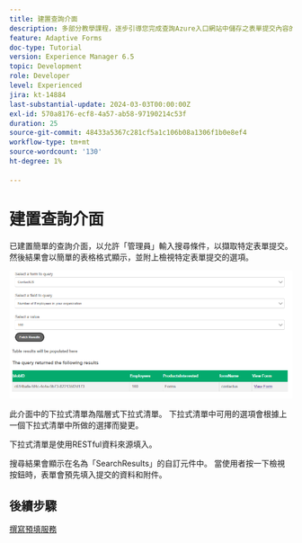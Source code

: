 ```yaml
---
title: 建置查詢介面
description: 多部分教學課程，逐步引導您完成查詢Azure入口網站中儲存之表單提交內容的步驟
feature: Adaptive Forms
doc-type: Tutorial
version: Experience Manager 6.5
topic: Development
role: Developer
level: Experienced
jira: kt-14884
last-substantial-update: 2024-03-03T00:00:00Z
exl-id: 570a8176-ecf8-4a57-ab58-97190214c53f
duration: 25
source-git-commit: 48433a5367c281cf5a1c106b08a1306f1b0e8ef4
workflow-type: tm+mt
source-wordcount: '130'
ht-degree: 1%

---
```


# 建置查詢介面

已建置簡單的查詢介面，以允許「管理員」輸入搜尋條件，以擷取特定表單提交。 然後結果會以簡單的表格格式顯示，並附上檢視特定表單提交的選項。

![查詢提交](assets/query-submissions.png)

此介面中的下拉式清單為階層式下拉式清單。 下拉式清單中可用的選項會根據上一個下拉式清單中所做的選擇而變更。

下拉式清單是使用RESTful資料來源填入。

搜尋結果會顯示在名為「SearchResults」的自訂元件中。 當使用者按一下檢視按鈕時，表單會預先填入提交的資料和附件。

## 後續步驟

[撰寫預填服務](./part4.md)
